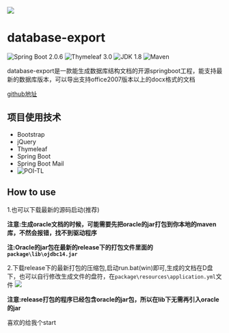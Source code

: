 ![](https://github.com/PomZWJ/database-export/blob/master/screenshot/fav.png?raw=true)

**database-export**
=========================

![Spring Boot 2.0.6](https://img.shields.io/badge/Spring%20Boot-2.0-brightgreen.svg)
![Thymeleaf 3.0](https://img.shields.io/badge/Thymeleaf-3.0-yellow.svg)
![JDK 1.8](https://img.shields.io/badge/JDK-1.8-brightgreen.svg)
![Maven](https://img.shields.io/badge/Maven-3.5.0-yellowgreen.svg)

database-export是一款能生成数据库结构文档的开源springboot工程，能支持最新的数据库版本，可以导出支持office2007版本以上的docx格式的文档

[github地址](https://github.com/PomZWJ/database-export)

项目使用技术
------------

* Bootstrap
* jQuery
* Thymeleaf
* Spring Boot
* Spring Boot Mail
* ![POI-TL](http://deepoove.com/poi-tl)

How to use
------------
1.也可以下载最新的源码启动(推荐)

**注意:生成oracle文档的时候，可能需要先把oracle的jar打包到你本地的maven库，不然会报错，找不到驱动程序**

**注:Oracle的jar包在最新的release下的打包文件里面的`package\lib\ojdbc14.jar`**


2.下载release下的最新打包的压缩包,启动run.bat(win)即可,生成的文档在D盘下，也可以自行修改生成文件的盘符，在`package\resources\application.yml`文件
![](https://github.com/PomZWJ/database-export/blob/master/screenshot/index.png?raw=true)

**注意:release打包的程序已经包含oracle的jar包，所以在lib下无需再引入oracle的jar**

喜欢的给我个start
